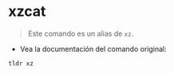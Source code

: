 # xzcat

> Este comando es un alias de `xz`.

- Vea la documentación del comando original:

`tldr xz`
